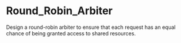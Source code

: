 # Round_Robin_Arbiter
Design a round-robin arbiter to ensure that each request has an equal chance of being granted access to shared resources.
